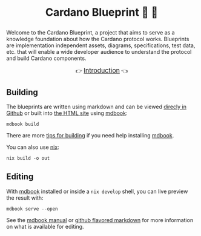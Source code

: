 # <p align="center">Cardano Blueprint :blue_book: :triangular_ruler:</p>

Welcome to the Cardano Blueprint, a project that aims to serve as a knowledge
foundation about how the Cardano protocol works. Blueprints are implementation
independent assets, diagrams, specifications, test data, etc. that will enable a
wide developer audience to understand the protocol and build Cardano components.

<div align="center">
  👉 <a href="https://cardano-scaling.github.io/cardano-blueprint"><big>Introduction</big></a> 👈
</div>

## Building

The blueprints are written using markdown and can be viewed
[direcly in Github](./src/introduction/README.md) or built into
[the HTML site](https://cardano-scaling.github.io/cardano-blueprint)
using [mdbook][mdbook]:

``` shell
mdbook build
```

There are more [tips for building](./building/) if you need help installing
[mdbook][mdbook].

You can also use [nix][nix]:

``` shell
nix build -o out
```

## Editing

With [mdbook][mdbook] installed or inside a `nix develop` shell, you
can live preview the result with:

``` shell
mdbook serve --open
```

See the [mdbook manual][mdbook] or [github flavored markdown][gfm] for
more information on what is available for editing.

[mdbook]: https://rust-lang.github.io/mdBook/index.html
[gfm]: https://github.github.com/gfm/
[nix]: https://nixos.org/download.html
